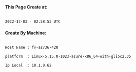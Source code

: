
   
#### This Page Create at:

```bash

2022-12-03 - 02:58:53 UTC

```

#### Create By Machine:

```bash

Host Name : fv-az736-420

platform  : Linux-5.15.0-1023-azure-x86_64-with-glibc2.35

Ip Local  : 10.1.0.62

```

